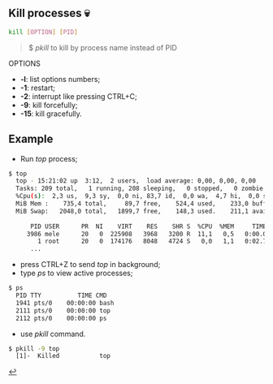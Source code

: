 ## Kill processes 💀
```bash
kill [OPTION] [PID]
```
> $ *pkill* to kill by process name instead of PID

OPTIONS
- **-l**: list options numbers;
- **-1**: restart;
- **-2**: interrupt like pressing CTRL+C;
- **-9**: kill forcefully;
- **-15**: kill gracefully.

## Example
- Run *top* process;
```bash
$ top
  top - 15:21:02 up  3:12,  2 users,  load average: 0,00, 0,00, 0,00
  Tasks: 209 total,   1 running, 208 sleeping,   0 stopped,   0 zombie
  %Cpu(s):  2,3 us,  9,3 sy,  0,0 ni, 83,7 id,  0,0 wa,  4,7 hi,  0,0 si,  0,0 st
  MiB Mem :    735,4 total,     89,7 free,    524,4 used,    233,0 buff/cache
  MiB Swap:   2048,0 total,   1899,7 free,    148,3 used.    211,1 avail Mem
  
      PID USER      PR  NI    VIRT    RES    SHR S  %CPU  %MEM     TIME+ COMMAND
     3986 mele      20   0  225908   3968   3200 R  11,1   0,5   0:00.06 top
        1 root      20   0  174176   8048   4724 S   0,0   1,1   0:02.71 systemd
      ...
```

- press CTRL+Z to send *top* in background;
- type *ps* to view active processes;
```bash
$ ps
  PID TTY          TIME CMD
  1941 pts/0    00:00:00 bash
  2111 pts/0    00:00:00 top
  2112 pts/0    00:00:00 ps
```
- use *pkill* command.
```bash
$ pkill -9 top
  [1]-  Killed           top
```

[↩️](/Linux/process-management.html)
